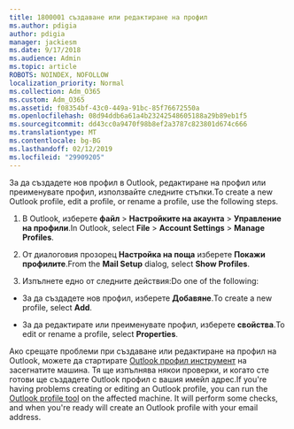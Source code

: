 ```yaml
---
title: 1800001 създаване или редактиране на профил
ms.author: pdigia
author: pdigia
manager: jackiesm
ms.date: 9/17/2018
ms.audience: Admin
ms.topic: article
ROBOTS: NOINDEX, NOFOLLOW
localization_priority: Normal
ms.collection: Adm_O365
ms.custom: Adm_O365
ms.assetid: f08354bf-43c0-449a-91bc-85f76672550a
ms.openlocfilehash: 08d94ddb6a61a4b23242548605188a29b89eb1f5
ms.sourcegitcommit: dd43cc0a9470f98b8ef2a3787c823801d674c666
ms.translationtype: MT
ms.contentlocale: bg-BG
ms.lasthandoff: 02/12/2019
ms.locfileid: "29909205"
---
```

<span data-ttu-id="fd03a-102">За да създадете нов профил в Outlook, редактиране на профил или преименувате профил, използвайте следните стъпки.</span><span class="sxs-lookup"><span data-stu-id="fd03a-102">To create a new Outlook profile, edit a profile, or rename a profile, use the following steps.</span></span>
  
1. <span data-ttu-id="fd03a-103">В Outlook, изберете **файл** \> **Настройките на акаунта** \> **Управление на профили**.</span><span class="sxs-lookup"><span data-stu-id="fd03a-103">In Outlook, select **File** \> **Account Settings** \> **Manage Profiles**.</span></span>
    
2. <span data-ttu-id="fd03a-104">От диалоговия прозорец **Настройка на поща** изберете **Покажи профилите**.</span><span class="sxs-lookup"><span data-stu-id="fd03a-104">From the **Mail Setup** dialog, select **Show Profiles**.</span></span>
    
3. <span data-ttu-id="fd03a-105">Изпълнете едно от следните действия:</span><span class="sxs-lookup"><span data-stu-id="fd03a-105">Do one of the following:</span></span>
    
  - <span data-ttu-id="fd03a-106">За да създадете нов профил, изберете **Добавяне**.</span><span class="sxs-lookup"><span data-stu-id="fd03a-106">To create a new profile, select **Add**.</span></span>
    
  - <span data-ttu-id="fd03a-107">За да редактирате или преименувате профил, изберете **свойства**.</span><span class="sxs-lookup"><span data-stu-id="fd03a-107">To edit or rename a profile, select **Properties**.</span></span>
    
<span data-ttu-id="fd03a-p101">Ако срещате проблеми при създаване или редактиране на профил на Outlook, можете да стартирате [Outlook профил инструмент](https://aka.ms/SaRA-OutlookSetupProfile) на засегнатите машина. Тя ще изпълнява някои проверки, и когато сте готови ще създадете Outlook профил с вашия имейл адрес.</span><span class="sxs-lookup"><span data-stu-id="fd03a-p101">If you're having problems creating or editing an Outlook profile, you can run the [Outlook profile tool](https://aka.ms/SaRA-OutlookSetupProfile) on the affected machine. It will perform some checks, and when you're ready will create an Outlook profile with your email address.</span></span> 
  

